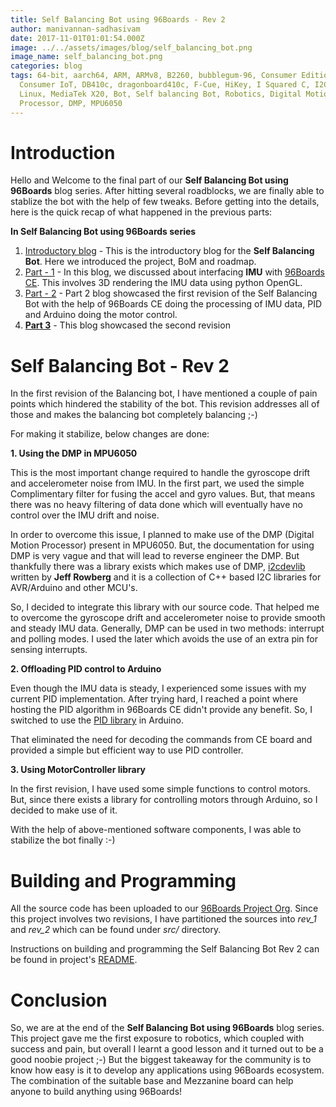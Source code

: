 ```yaml
---
title: Self Balancing Bot using 96Boards - Rev 2
author: manivannan-sadhasivam
date: 2017-11-01T01:01:54.000Z
image: ../../assets/images/blog/self_balancing_bot.png
image_name: self_balancing_bot.png
categories: blog
tags: 64-bit, aarch64, ARM, ARMv8, B2260, bubblegum-96, Consumer Edition,
  Consumer IoT, DB410c, dragonboard410c, F-Cue, HiKey, I Squared C, I2C, Linaro,
  Linux, MediaTek X20, Bot, Self balancing Bot, Robotics, Digital Motion
  Processor, DMP, MPU6050
---
```


# **Introduction**

Hello and Welcome to the final part of our **Self Balancing Bot using 96Boards** blog series. After hitting several roadblocks, we are
finally able to stablize the bot with the help of few tweaks. Before getting into the details, here is the quick recap of what
happened in the previous parts:

**In Self Balancing Bot using 96Boards series**

1. [Introductory blog](/blog/introducing-self-balancing-bot-using-96boards/) - This is the introductory
   blog for the **Self Balancing Bot**. Here we introduced the project, BoM and roadmap.
2. [Part - 1](/blog/self-balancing-bot-using-96boards-part1/) - In this blog, we discussed about
   interfacing **IMU** with [96Boards CE](/products/ce/). This involves 3D rendering the IMU data using
   python OpenGL.
3. [Part - 2](/blog/self-balancing-bot-using-96boards-part2/) - Part 2 blog showcased the first revision
   of the Self Balancing Bot with the help of 96Boards CE doing the processing of IMU data, PID and Arduino
   doing the motor control.
4. **[Part 3](/blog/self-balancing-bot-using-96boards-part3/)** - This blog showcased the second revision

# **Self Balancing Bot - Rev 2**

In the first revision of the Balancing bot, I have mentioned a couple of pain points which hindered the stability of the bot. This revision addresses all of those and makes the balancing bot completely balancing ;-)

For making it stabilize, below changes are done:

**1. Using the DMP in MPU6050**

This is the most important change required to handle the gyroscope drift and accelerometer noise from IMU. In the first part, we
used the simple Complimentary filter for fusing the accel and gyro values. But, that means there was no heavy filtering of data done
which will eventually have no control over the IMU drift and noise.

In order to overcome this issue, I planned to make use of the DMP (Digital Motion Processor) present in MPU6050. But, the documentation for using DMP is very vague and that will lead to reverse engineer the DMP. But thankfully there was a library exists which
makes use of DMP, [i2cdevlib](https://github.com/jrowberg/i2cdevlib) written by **Jeff Rowberg** and it is a collection of C++ based I2C libraries for AVR/Arduino and other MCU's.

So, I decided to integrate this library with our source code. That helped me to overcome the gyroscope drift and accelerometer noise to provide smooth and steady IMU data. Generally, DMP can be used in two methods: interrupt and polling modes. I used the later which avoids the use of an extra pin for sensing interrupts.

**2. Offloading PID control to Arduino**

Even though the IMU data is steady, I experienced some issues with my current PID implementation. After trying hard, I reached a point where hosting the PID algorithm in 96Boards CE didn't provide any benefit. So, I switched to use the [PID library](https://github.com/br3ttb/Arduino-PID-Library) in Arduino.

That eliminated the need for decoding the commands from CE board and provided a simple but efficient way to use PID controller.

**3. Using MotorController library**

In the first revision, I have used some simple functions to control motors. But, since there exists a library for controlling motors through Arduino, so I decided to make use of it.

With the help of above-mentioned software components, I was able to stabilize the bot finally :-)

# **Building and Programming**

All the source code has been uploaded to our [96Boards Project Org](https://github.com/96boards-projects/self_balancing_bot). Since this project involves two revisions, I have partitioned the sources into _rev_1_ and _rev_2_ which can be found under _src/_ directory.

Instructions on building and programming the Self Balancing Bot Rev 2 can be found in project's [README](https://github.com/96boards-projects/self_balancing_bot/blob/master/README.md).

# **Conclusion**

So, we are at the end of the **Self Balancing Bot using 96Boards** blog series. This project gave me the first exposure to robotics, which coupled with success and pain, but overall I learnt a good lesson and it turned out to be a good noobie project ;-) But the biggest takeaway for the community is to know how easy is it to develop any applications using 96Boards ecosystem. The combination of the suitable base and Mezzanine board can help anyone to build anything using 96Boards!

